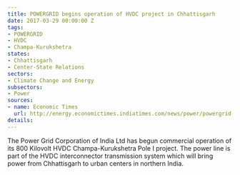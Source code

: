 ```yaml
---
title: POWERGRID begins operation of HVDC project in Chhattisgarh
date: 2017-03-29 00:00:00 Z
tags:
- POWERGRID
- HVDC
- Champa-Kurukshetra
states:
- Chhattisgarh
- Center-State Relations
sectors:
- Climate Change and Energy
subsectors:
- Power
sources:
- name: Economic Times
  url: http://energy.economictimes.indiatimes.com/news/power/powergrid-corporation-commissions-rs-6300-crore-transmission-project-in-chhattisgarh/57809530
details: 
---
```


The Power Grid Corporation of India Ltd has begun commercial operation of its 800 Kilovolt HVDC Champa-Kurukshetra Pole I project. The power line is part of the HVDC interconnector transmission system which will bring power from Chhattisgarh to urban centers in northern India.
